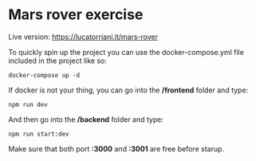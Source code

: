 # Mars rover exercise

Live version: https://lucatorriani.it/mars-rover

To quickly spin up the project you can use the docker-compose.yml file included in the project like so:

```
docker-compose up -d
```

If docker is not your thing, you can go into the **/frontend** folder and type:

```
npm run dev
```

And then go into the **/backend** folder and type:

```
npm run start:dev
```

Make sure that both port **:3000** and **:3001** are free before starup.
